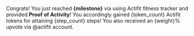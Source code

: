 Congrats! You just reached **{milestone}** via using Actifit fitness tracker and provided **Proof of Activity**!
You accordingly gained {token_count} Actifit tokens for attaining {step_count} steps!
You also received an {weight}% upvote via @actifit account.